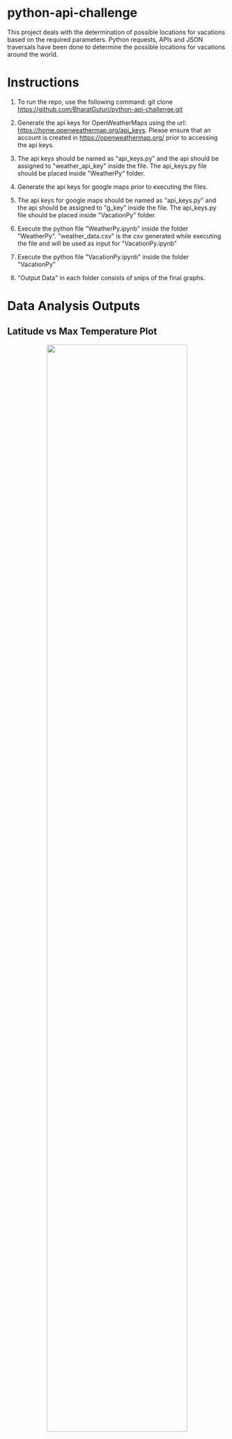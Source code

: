 # python-api-challenge
This project deals with the determination of possible locations for vacations based on the required parameters. Python requests, APIs and JSON traversals have been done to determine the possible locations for vacations around the world.

# Instructions

1)  To run the repo, use the following command:
    git clone https://github.com/BharatGuturi/python-api-challenge.git
    
2)  Generate the api keys for OpenWeatherMaps using the url: https://home.openweathermap.org/api_keys. Please ensure that an account is created in https://openweathermap.org/ prior to accessing the api keys.

3)  The api keys should be named as "api_keys.py" and the api should be assigned to "weather_api_key" inside the file. The api_keys.py file should be placed inside "WeatherPy" folder.

4)  Generate the api keys for google maps prior to executing the files.

5)  The api keys for google maps should be named as "api_keys.py" and the api should be assigned to "g_key" inside the file. The api_keys.py file should be placed inside "VacationPy" folder.

6)  Execute the python file "WeatherPy.ipynb" inside the folder "WeatherPy". "weather_data.csv" is the csv generated while executing the file and will be used as input for "VacationPy.ipynb"

7)  Execute the python file "VacationPy.ipynb" inside the folder "VacationPy"

8)  "Output Data" in each folder consists of snips of the final graphs.

# Data Analysis Outputs

## Latitude vs Max Temperature Plot

<p align="center"><img src='https://github.com/BharatGuturi/python-api-challenge/blob/main/Output/LatitudevsMaxTemp.png' width = 80% ></p> 

## Latitude vs Min Temperature Plot

<p align="center"><img src='https://github.com/BharatGuturi/python-api-challenge/blob/main/Output/LatitudevsMinTemp.png' width = 80% ></p> 

## Latitude vs Temperature Plot

<p align="center"><img src='https://github.com/BharatGuturi/python-api-challenge/blob/main/Output/LatitudevsTemp.png' width = 80% ></p>

## Latitude vs Humidity Plot

<p align="center"><img src='https://github.com/BharatGuturi/python-api-challenge/blob/main/Output/LatitudevsHumidity.png' width = 80% ></p>

## Latitude vs Cloudiness Plot

<p align="center"><img src='https://github.com/BharatGuturi/python-api-challenge/blob/main/Output/LatitudevsCloudiness.png' width = 80% ></p>

## Latitude vs Wind Speed Plot

<p align="center"><img src='https://github.com/BharatGuturi/python-api-challenge/blob/main/Output/LatitudevsWindSpeed.png' width = 80% ></p>

## Latitude vs Max Temp Linear Regression in Northern Hemisphere

<p align="center"><img src='https://github.com/BharatGuturi/python-api-challenge/blob/main/Output/NorthLatitudevsMaxTempNorth.png' width = 80% ></p>

## Latitude vs Max Temp Linear Regression in Southern Hemisphere

<p align="center"><img src='https://github.com/BharatGuturi/python-api-challenge/blob/main/Output/SouthLatitudevsMaxTempSouth.png' width = 80% ></p>

## Latitude vs Humidity Linear Regression in Northern Hemisphere

<p align="center"><img src='https://github.com/BharatGuturi/python-api-challenge/blob/main/Output/NorthLatitudevsHumidityNorth.png' width = 80% ></p>

## Latitude vs Humidity Linear Regression in Southern Hemisphere

<p align="center"><img src='https://github.com/BharatGuturi/python-api-challenge/blob/main/Output/SouthLatitudevsHumiditySouth.png' width = 80% ></p>

## Latitude vs Cloudiness Linear Regression in Northern Hemisphere

<p align="center"><img src='https://github.com/BharatGuturi/python-api-challenge/blob/main/Output/NorthLatitudevsCloudinessNorth.png' width = 80% ></p>

## Latitude vs Cloudiness Linear Regression in Southern Hemisphere

<p align="center"><img src='https://github.com/BharatGuturi/python-api-challenge/blob/main/Output/SouthLatitudevsCloudinessSouth.png' width = 80% ></p>

## Latitude vs Wind Speed Linear Regression in Northern Hemisphere

<p align="center"><img src='https://github.com/BharatGuturi/python-api-challenge/blob/main/Output/NorthLatitudevsWindSpeedNorth.png' width = 80% ></p>

## Latitude vs Wind Speed Linear Regression in Southern Hemisphere

<p align="center"><img src='https://github.com/BharatGuturi/python-api-challenge/blob/main/Output/SouthLatitudevsWindSpeedSouth.png' width = 80% ></p>

## Heatmap showing humidity of various locations

<p align="center"><img src='https://github.com/BharatGuturi/python-api-challenge/blob/main/Output/HeatmapHumidity.png' width = 80% ></p>

## Heatmap showing probable vacation locations based on few parameters

<p align="center"><img src='https://github.com/BharatGuturi/python-api-challenge/blob/main/Output/HeatmapVacationLocation.png' width = 80% ></p>


